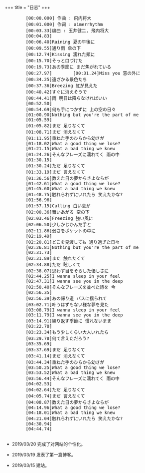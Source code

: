 +++
title = "日志"
+++
<link rel="stylesheet" href="../../kosugi-maru.css">
<link rel="stylesheet" href="../../css/APlayer.min.css">
<div id="aplayer">
	<pre class="aplayer-lrc-content">
        [00:00.000] 作曲 : 飛内将大
        [00:01.000] 作词 : aimerrhythm
        [00:03.33]编曲 : 玉井健二, 飛内将大
        [00:04.83]
        [00:06.40]Raining 夏の午後に
        [00:09.55]通り雨 傘の下
        [00:12.74]Kissing 濡れた頬に
        [00:15.70]そっと口づけた
        [00:19.73]あの季節に まだ焦がれている
        [00:27.97]        [00:31.24]Miss you 窓の外に
        [00:34.25]遠ざかる景色たち
        [00:37.36]Breezing 虹が見えた
        [00:40.42]すぐに消えそうで
        [00:44.41]雨 明日は降らなければいい
        [00:52.50]
        [00:54.69]何も手につかずに 上の空の日々
        [01:00.90]Nothing but you're the part of me
        [01:05.59]
        [01:05.82]まだ 足りなくて
        [01:08.71]まだ 消えなくて
        [01:11.95]重ねた手のひらから幼さが
        [01:18.02]What a good thing we lose?
        [01:21.15]What a bad thing we knew
        [01:24.26]そんなフレーズに濡れてく 雨の中
        [01:30.15]
        [01:30.24]ただ 足りなくて
        [01:33.19]まだ 言えなくて
        [01:36.56]数えた日の夢からさよならが
        [01:42.61]What a good thing we lose?
        [01:45.60]What a bad thing we knew
        [01:48.75]触れられずにいれたら 笑えたかな?
        [01:56.96]
        [01:57.15]Calling 白い息が
        [02:00.36]舞いあがる 空の下
        [02:03.46]Freezing 強い風に
        [02:06.50]少しかじかんだ手と
        [02:11.86]弱さをポケットの中に
        [02:19.49]
        [02:20.81]どこを見渡しても 通り過ぎた日々
        [02:26.81]Nothing but you're the part of me
        [02:31.73]
        [02:31.89]また 触れたくて
        [02:34.88]ただ 眩しくて
        [02:38.07]思わず目をそらした優しさに
        [02:44.25]I wanna sleep in your feel
        [02:47.31]I wanna see you in the deep
        [02:50.40]そんなフレーズを並べた詩を 今
        [02:56.35]
        [02:56.39]あの帰り道 バスに揺られて
        [03:02.71]叶うはずもない様な夢を見た
        [03:08.79]I wanna sleep in your feel
        [03:11.79]I wanna see you in the deep
        [03:14.91]繰り返す季節に 慣れないまま
        [03:22.78]
        [03:23.34]もう少しくらい大人いれたら
        [03:29.78]何て言えただろう?
        [03:35.69]
        [03:37.69]まだ 足りなくて
        [03:41.14]まだ 消えなくて
        [03:44.34]重ねた手のひらから幼さが
        [03:50.25]What a good thing we lose?
        [03:53.52]What a bad thing we knew
        [03:56.44]そんなフレーズに濡れてく 雨の中
        [04:02.53]
        [04:02.64]ただ 足りなくて
        [04:05.74]まだ 言えなくて
        [04:08.87]数えた日の夢からさよならが
        [04:14.96]What a good thing we lose?
        [04:18.01]What a bad thing we knew
        [04:21.04]触れられずにいれたら 笑えたかな?
        [04:30.94]
        [04:44.74]
    </pre>
</div>
<script src="../../js/APlayer.min.js"></script>

<script>
const ap = new APlayer({
    container: document.getElementById('aplayer'),
	fixed: false,
	mini: false,
	autoplay: true,
	theme: '#b7daff',
	loop: 'all',
	order: 'list',
	preload: 'auto',
	volume: 0.8,
    audio: [{
		name: 'Ref:rain',
		artist: 'Aimer',
        //url: '../../music/Ref-rain-Aimer.mp3',
		//cover: '../../music/Ref-rain-Aimer.jpg',
		url: 'http://pop5orv74.bkt.clouddn.com/music/Ref-rain-Aimer.mp3',
		cover: 'https://dev.tencent.com/u/YXL-76/p/academic-kickstart/git/raw/master/static/music/Ref-rain-Aimer.jpg',
		mutex: true,
		listFolded: true,
    }],
	lrcType: 2,
});
</script>

- 2019/03/20  完成了对网站的个性化。

- 2019/03/19  发表了第一篇博客。

- 2019/03/15  建站。

